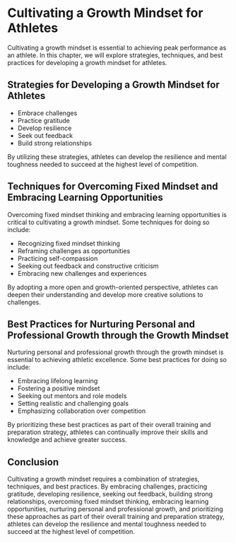 Cultivating a Growth Mindset for Athletes
=========================================

Cultivating a growth mindset is essential to achieving peak performance as an athlete. In this chapter, we will explore strategies, techniques, and best practices for developing a growth mindset for athletes.

Strategies for Developing a Growth Mindset for Athletes
-------------------------------------------------------

* Embrace challenges
* Practice gratitude
* Develop resilience
* Seek out feedback
* Build strong relationships

By utilizing these strategies, athletes can develop the resilience and mental toughness needed to succeed at the highest level of competition.

Techniques for Overcoming Fixed Mindset and Embracing Learning Opportunities
----------------------------------------------------------------------------

Overcoming fixed mindset thinking and embracing learning opportunities is critical to cultivating a growth mindset. Some techniques for doing so include:

* Recognizing fixed mindset thinking
* Reframing challenges as opportunities
* Practicing self-compassion
* Seeking out feedback and constructive criticism
* Embracing new challenges and experiences

By adopting a more open and growth-oriented perspective, athletes can deepen their understanding and develop more creative solutions to challenges.

Best Practices for Nurturing Personal and Professional Growth through the Growth Mindset
----------------------------------------------------------------------------------------

Nurturing personal and professional growth through the growth mindset is essential to achieving athletic excellence. Some best practices for doing so include:

* Embracing lifelong learning
* Fostering a positive mindset
* Seeking out mentors and role models
* Setting realistic and challenging goals
* Emphasizing collaboration over competition

By prioritizing these best practices as part of their overall training and preparation strategy, athletes can continually improve their skills and knowledge and achieve greater success.

Conclusion
----------

Cultivating a growth mindset requires a combination of strategies, techniques, and best practices. By embracing challenges, practicing gratitude, developing resilience, seeking out feedback, building strong relationships, overcoming fixed mindset thinking, embracing learning opportunities, nurturing personal and professional growth, and prioritizing these approaches as part of their overall training and preparation strategy, athletes can develop the resilience and mental toughness needed to succeed at the highest level of competition.

